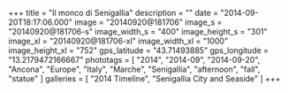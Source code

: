 +++
title = "Il monco di Senigallia"
description = ""
date = "2014-09-20T18:17:06.000"
image = "20140920@181706"
image_s = "20140920@181706-s"
image_width_s = "400"
image_height_s = "301"
image_xl = "20140920@181706-xl"
image_width_xl = "1000"
image_height_xl = "752"
gps_latitude = "43.71493885"
gps_longitude = "13.2179472166667"
phototags = [ "2014", "2014-09", "2014-09-20", "Ancona", "Europe", "Italy", "Marche", "Senigallia", "afternoon", "fall", "statue" ]
galleries = [ "2014 Timeline", "Senigallia City and Seaside" ]
+++
